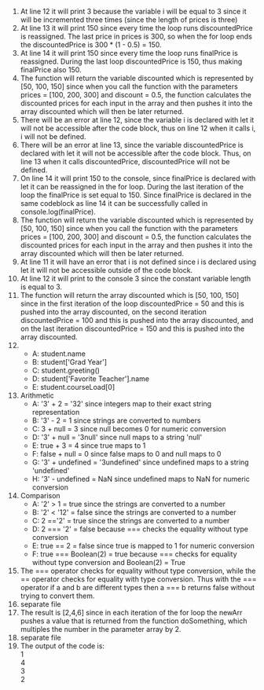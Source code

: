 1. At line 12 it will print 3 because the variable i will be equal to 3 since it will be incremented three times (since the length of prices is three)
2. At line 13 it will print 150 since every time the loop runs discountedPrice is reassigned. The last price in prices is 300, so when the for loop ends the discountedPrice is 300 * (1 - 0.5) = 150.
3. At line 14 it will print 150 since every time the loop runs finalPrice is reassigned. During the last loop discountedPrice is 150, thus making finalPrice also 150.
4. The function will return the variable discounted which is represented by [50, 100, 150] since when you call the function with the parameters prices = [100, 200, 300] and discount = 0.5, the function calculates the discounted prices for each input in the array and then pushes it into the array discounted which will then be later returned.
5. There will be an error at line 12, since the variable i is declared with let it will not be accessible after the code block, thus on line 12 when it calls i, i will not be defined.
6. There will be an error at line 13, since the variable discountedPrice is declared with let it will not be accessible after the code block. Thus, on line 13 when it calls discountedPrice, discountedPrice will not be defined.
7. On line 14 it will print 150 to the console, since finalPrice is declared with let it can be reassigned in the for loop. During the last iteration of the loop the finalPrice is set equal to 150. Since finalPrice is declared in the same codeblock as line 14 it can be successfully called in console.log(finalPrice).
8. The function will return the variable discounted which is represented by [50, 100, 150] since when you call the function with the parameters prices = [100, 200, 300] and discount = 0.5, the function calculates the discounted prices for each input in the array and then pushes it into the array discounted which will then be later returned.
9. At line 11 it will have an error that i is not defined since i is declared using let it will not be accessible outside of the code block.
10. At line 12 it will print to the console 3 since the constant variable length is equal to 3.
11. The function will return the array discounted which is [50, 100, 150] since in the first iteration of the loop discountedPrice = 50 and this is pushed into the array discounted, on the second iteration discountedPrice = 100 and this is pushed into the array discounted, and on the last iteration discountedPrice = 150 and this is pushed into the array discounted.
12. 
    - A: student.name
    - B: student['Grad Year']
    - C: student.greeting()
    - D: student['Favorite Teacher'].name
    - E: student.courseLoad[0]
13. Arithmetic
    - A: '3' + 2 = '32' since integers map to their exact string representation
    - B: '3' - 2 = 1 since strings are converted to numbers
    - C: 3 + null = 3 since null becomes 0 for numeric conversion
    - D: '3' + null = '3null' since null maps to a string 'null'
    - E: true + 3 = 4 since true maps to 1 
    - F: false + null = 0 since false maps to 0 and null maps to 0
    - G: '3' + undefined = '3undefined' since undefined maps to a string 'undefined'
    - H: '3' - undefined = NaN since undefined maps to NaN for numeric conversion
14. Comparison
    - A: '2' > 1 = true since the strings are converted to a number
    - B: '2' < '12' = false since the strings are converted to a number
    - C: 2 =='2' = true since the strings are converted to a number
    - D: 2 === '2' = false because === checks the equality without type conversion
    - E: true == 2 = false since true is mapped to 1 for numeric conversion
    - F: true === Boolean(2) = true because === checks for equality without type conversion and Boolean(2) = True
15. The === operator checks for equality without type conversion, while the == operator checks for equality with type conversion. Thus with the === operator if a and b are different types then a === b returns false without trying to convert them.
16. separate file
17. The result is [2,4,6] since in each iteration of the for loop the newArr pushes a value that is returned from the function doSomething, which multiples the number in the parameter array by 2.
18. separate file
19. The output of the code is: \
    1 \
    4 \
    3 \
    2 
    

